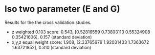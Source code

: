 # Iso two parameter (E and G)

Results for the the cross validation studies.

- z weighted 0.103 score: 0.543, [0.52816559 0.73803113 0.55324908 0.35421606], 0.157 (standard deviation)
- x,y,z equal weight score: 1.908, [2.33765679 1.92031433 1.7363672  1.63721852], 0.310 (standard deviation)